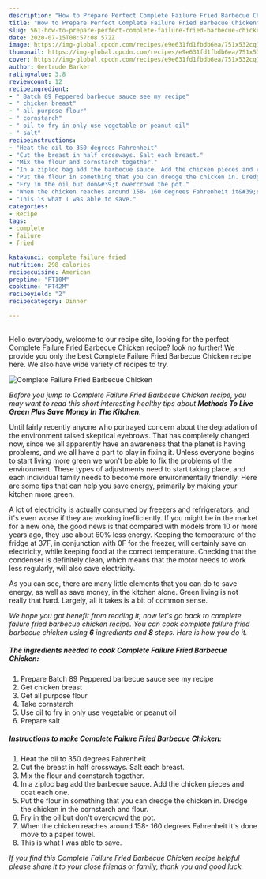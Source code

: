 ```yaml
---
description: "How to Prepare Perfect Complete Failure Fried Barbecue Chicken"
title: "How to Prepare Perfect Complete Failure Fried Barbecue Chicken"
slug: 561-how-to-prepare-perfect-complete-failure-fried-barbecue-chicken
date: 2020-07-15T08:57:08.572Z
image: https://img-global.cpcdn.com/recipes/e9e631fd1fbdb6ea/751x532cq70/complete-failure-fried-barbecue-chicken-recipe-main-photo.jpg
thumbnail: https://img-global.cpcdn.com/recipes/e9e631fd1fbdb6ea/751x532cq70/complete-failure-fried-barbecue-chicken-recipe-main-photo.jpg
cover: https://img-global.cpcdn.com/recipes/e9e631fd1fbdb6ea/751x532cq70/complete-failure-fried-barbecue-chicken-recipe-main-photo.jpg
author: Gertrude Barker
ratingvalue: 3.8
reviewcount: 12
recipeingredient:
- " Batch 89 Peppered barbecue sauce see my recipe"
- " chicken breast"
- " all purpose flour"
- " cornstarch"
- " oil to fry in only use vegetable or peanut oil"
- " salt"
recipeinstructions:
- "Heat the oil to 350 degrees Fahrenheit"
- "Cut the breast in half crossways. Salt each breast."
- "Mix the flour and cornstarch together."
- "In a ziploc bag add the barbecue sauce. Add the chicken pieces and coat each one."
- "Put the flour in something that you can dredge the chicken in. Dredge the chicken in the cornstarch and flour."
- "Fry in the oil but don&#39;t overcrowd the pot."
- "When the chicken reaches around 158- 160 degrees Fahrenheit it&#39;s done move to a paper towel."
- "This is what I was able to save."
categories:
- Recipe
tags:
- complete
- failure
- fried

katakunci: complete failure fried 
nutrition: 298 calories
recipecuisine: American
preptime: "PT10M"
cooktime: "PT42M"
recipeyield: "2"
recipecategory: Dinner

---
```

<br>
Hello everybody, welcome to our recipe site, looking for the perfect Complete Failure Fried Barbecue Chicken recipe? look no further! We provide you only the best Complete Failure Fried Barbecue Chicken recipe here. We also have wide variety of recipes to try.
<br>


![Complete Failure Fried Barbecue Chicken](https://img-global.cpcdn.com/recipes/e9e631fd1fbdb6ea/751x532cq70/complete-failure-fried-barbecue-chicken-recipe-main-photo.jpg)

<i>Before you jump to Complete Failure Fried Barbecue Chicken recipe, you may want to read this short interesting healthy tips about 
<strong>Methods To Live Green Plus Save Money In The Kitchen</strong>.</i>
</br>

Until fairly recently anyone who portrayed concern about the degradation of the environment raised skeptical eyebrows. That has completely changed now, since we all apparently have an awareness that the planet is having problems, and we all have a part to play in fixing it. Unless everyone begins to start living more green we won't be able to fix the problems of the environment. These types of adjustments need to start taking place, and each individual family needs to become more environmentally friendly. Here are some tips that can help you save energy, primarily by making your kitchen more green.

A lot of electricity is actually consumed by freezers and refrigerators, and it's even worse if they are working inefficiently. If you might be in the market for a new one, the good news is that compared with models from 10 or more years ago, they use about 60% less energy. Keeping the temperature of the fridge at 37F, in conjunction with 0F for the freezer, will certainly save on electricity, while keeping food at the correct temperature. Checking that the condenser is definitely clean, which means that the motor needs to work less regularly, will also save electricity.

As you can see, there are many little elements that you can do to save energy, as well as save money, in the kitchen alone. Green living is not really that hard. Largely, all it takes is a bit of common sense.


<i>We hope you got benefit from reading it, now let's go back to complete failure fried barbecue chicken recipe. You can cook complete failure fried barbecue chicken using <strong>6</strong> ingredients and <strong>8</strong> steps. Here is how you do it.
</i>

##### The ingredients needed to cook Complete Failure Fried Barbecue Chicken:

1. Prepare  Batch 89 Peppered barbecue sauce see my recipe
1. Get  chicken breast
1. Get  all purpose flour
1. Take  cornstarch
1. Use  oil to fry in only use vegetable or peanut oil
1. Prepare  salt


##### Instructions to make Complete Failure Fried Barbecue Chicken:

1. Heat the oil to 350 degrees Fahrenheit
1. Cut the breast in half crossways. Salt each breast.
1. Mix the flour and cornstarch together.
1. In a ziploc bag add the barbecue sauce. Add the chicken pieces and coat each one.
1. Put the flour in something that you can dredge the chicken in. Dredge the chicken in the cornstarch and flour.
1. Fry in the oil but don&#39;t overcrowd the pot.
1. When the chicken reaches around 158- 160 degrees Fahrenheit it&#39;s done move to a paper towel.
1. This is what I was able to save.


<i>If you find this Complete Failure Fried Barbecue Chicken recipe helpful please share it to your close friends or family, thank you and good luck.</i>
